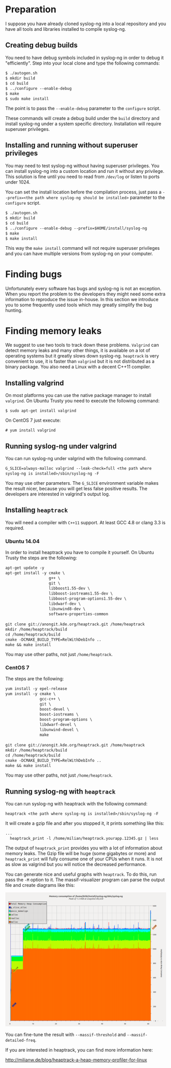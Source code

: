 # Preparation

I suppose you have already cloned syslog-ng into a local repository and you
have all tools and libraries installed to compile syslog-ng.

## Creating debug builds

You need to have debug symbols included in syslog-ng in order to debug it
"efficiently". Step into your local clone and type the following commands:

```
$ ./autogen.sh
$ mkdir build
$ cd build
$ ../configure --enable-debug
$ make
$ sudo make install
```

The point is to pass the `--enable-debug` parameter to the `configure` script.

These commands will create a debug build under the `build` directory and
install syslog-ng under a system specific directory. Installation will require
superuser privileges.

## Installing and running without superuser privileges

You may need to test syslog-ng without having superuser privileges. You can
install syslog-ng into a custom location and run it without any privilege. This
solution is fine until you need to read from `/dev/log` or listen to ports
under 1024.

You can set the install location before the compilation process, just pass a
`--prefix=<the path where syslog-ng should be installed>` parameter to the
`configure` script.

```
$ ./autogen.sh
$ mkdir build
$ cd build
$ ../configure --enable-debug --prefix=$HOME/install/syslog-ng
$ make
$ make install
```

This way the `make install` command will not require superuser privileges and you can have
multiple versions from syslog-ng on your computer.

# Finding bugs

Unfortunately every software has bugs and syslog-ng is not an exception. When
you report the problem to the developers they might need some extra information
to reproduce the issue in-house. In this section we introduce you to some frequently
used tools which may greatly simplify the bug hunting.

# Finding memory leaks

We suggest to use two tools to track down these problems. `Valgrind` can detect
memory leaks and many other things, it is available on a lot of operating
systems but it greatly slows down syslog-ng. `heaptrack` is very convenient to
use, it is faster than `valgrind` but it is not distributed as a binary package.
You also need a Linux with a decent C++11 compiler.

## Installing valgrind

On most platforms you can use the native package manager to install `valgrind`.
On Ubuntu Trusty you need to execute the following command:

```
$ sudo apt-get install valgrind
```

On CentOS 7 just execute:

```
# yum install valgrind
```

## Running syslog-ng under valgrind

You can run syslog-ng under valgrind with the following command.

```
G_SLICE=always-malloc valgrind --leak-check=full <the path where syslog-ng is installed>/sbin/syslog-ng -F
```

You may use other parameters.  The `G_SLICE` environment variable makes the
result nicer, because you will get less false positive results. The developers
are interested in valgrind's output log.

## Installing `heaptrack`

You will need a compiler with `C++11` support. At least GCC 4.8 or clang 3.3 is required.

### Ubuntu 14.04

In order to install heaptrack you have to compile it yourself. On Ubuntu Trusty
the steps are the following:

```
apt-get update -y
apt-get install -y cmake \
                   g++ \
                   git \
                   libboost1.55-dev \
                   libboost-iostreams1.55-dev \
                   libboost-program-options1.55-dev \
                   libdwarf-dev \
                   libunwind8-dev \
                   software-properties-common

git clone git://anongit.kde.org/heaptrack.git /home/heaptrack
mkdir /home/heaptrack/build
cd /home/heaptrack/build
cmake -DCMAKE_BUILD_TYPE=RelWithDebInfo ..
make && make install
```

You may use other paths, not just `/home/heaptrack`.

### CentOS 7

The steps are the following:

```
yum install -y epel-release
yum install -y cmake \
               gcc-c++ \
               git \
               boost-devel \
               boost-iostreams \
               boost-program-options \
               libdwarf-devel \
               libunwind-devel \
               make

git clone git://anongit.kde.org/heaptrack.git /home/heaptrack
mkdir /home/heaptrack/build
cd /home/heaptrack/build
cmake -DCMAKE_BUILD_TYPE=RelWithDebInfo ..
make && make install
```

You may use other paths, not just `/home/heaptrack`.

## Running syslog-ng with `heaptrack`

You can run syslog-ng with heaptrack with the following command:

```
heaptrack <the path where syslog-ng is installed>/sbin/syslog-ng -F
```

It will create a gzip file and after you stopped it, it prints something like this:

```
...
  heaptrack_print -l /home/milian/heaptrack.yourapp.12345.gz | less
```

The output of `heaptrack_print` provides you with a lot of information about memory
leaks. The Gzip file will be huge (some gigabytes or more) and `heaptrack_print`
will fully consume one of your CPUs when it runs. It is not as slow as valgrind
but you will notice the decreased performance.

You can generate nice and useful graphs with `heaptrack`. To do this, run pass the
`-M` option to it. The massif-visualizer program can parse the output file and
create diagrams like this:

![Figure 1-1](images/massif_visualizer.png)

You can fine-tune the result with `--massif-threshold` and `--massif-detailed-freq`.

If you are interested in heaptrack, you can find more information here:

http://milianw.de/blog/heaptrack-a-heap-memory-profiler-for-linux
